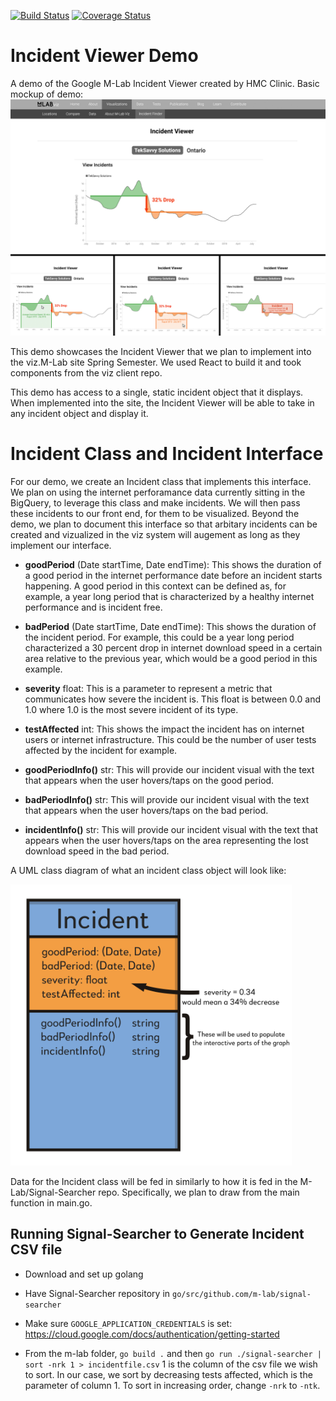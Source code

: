 [![Build Status](https://travis-ci.org/m-lab/clinic2019.svg?branch=master)](https://travis-ci.org/m-lab/clinic2019)
[![Coverage Status](https://coveralls.io/repos/github/m-lab/clinic2019/badge.svg?branch=master)](https://coveralls.io/github/m-lab/clinic2019?branch=master)

# Incident Viewer Demo
A demo of the Google M-Lab Incident Viewer created by HMC Clinic.
Basic mockup of demo:
  ![Basic_Demo_Mockup](images/Statement_Of_Work_Mock.png)

This demo showcases the Incident Viewer that we plan to implement into the viz.M-Lab site Spring Semester. We used React to build it and took components from the viz client repo.

This demo has access to a single, static incident object that it displays. When implemented into the site, the Incident Viewer will be able to take in any incident object and display it.



# Incident Class and Incident Interface


For our demo, we create an Incident class that implements this interface. We plan on using the internet perforamance data currently sitting in the BigQuery, to leverage this class and make incidents. We will then pass these incidents to our front end, for them to be visualized.
Beyond the demo, we plan to document this interface so that arbitary incidents can be created and vizualized in the viz system will augement as long as they implement our interface.

* **goodPeriod** (Date startTime, Date endTime): This shows the duration of a good period in the internet performance date before an incident starts happening. A good period in this context can be defined as, for example, a year long period that is characterized by a healthy internet performance and is incident free.

* **badPeriod** (Date startTime,  Date endTime): This shows the duration of the incident period. For example, this could be a year long period characterized a 30 percent drop in internet download speed in a certain area relative to the previous year, which would be a good period in this example.

* **severity** float: This is a parameter to represent a metric that communicates how severe the incident is. This float is between 0.0 and 1.0 where 1.0 is the most severe incident of its type.

* **testAffected** int: This shows the impact the incident has on internet users or internet infrastructure. This could be the number of user tests affected by the incident for example.

* **goodPeriodInfo()** str: This will provide our incident visual with the text that appears when the user hovers/taps on the good period.

* **badPeriodInfo()** str: This will provide our incident visual with the text that appears when the user hovers/taps on the bad period.

* **incidentInfo()** str: This will provide our incident visual with the text that appears when the user hovers/taps on the area representing the lost download speed in the bad period.


A UML class diagram of what an incident class object will look like:

  <img src="images/Incident_Class_Diagram.png" alt="Incident_Class_Diagram" width="450"/>

Data for the Incident class will be fed in similarly to how it is fed in the M-Lab/Signal-Searcher repo. Specifically, we plan to draw from the main function in main.go.

## Running Signal-Searcher to Generate Incident CSV file 
* Download and set up golang

* Have Signal-Searcher repository in ```go/src/github.com/m-lab/signal-searcher``` 

* Make sure ```GOOGLE_APPLICATION_CREDENTIALS``` is set: https://cloud.google.com/docs/authentication/getting-started 

* From the m-lab folder, ```go build .``` and then ```go run ./signal-searcher | sort -nrk 1 > incidentfile.csv``` 1 is the column of the csv file we wish to sort. In our case, we sort by decreasing tests affected, which is the parameter of column 1. To sort in increasing order, change ```-nrk``` to ```-ntk```. 
